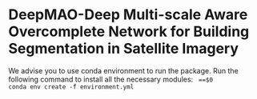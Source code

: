 # DeepMAO-Deep Multi-scale Aware Overcomplete Network for Building Segmentation in Satellite Imagery
We advise you to use conda environment to run the package. Run the following command to install all the necessary modules:
<code> ==$0
conda env create -f environment.yml
</code>
